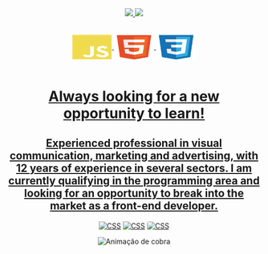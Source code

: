 <div align="center"  >

<div align="center" >
  <a href="https://github.com/oneprogramm">
  <img  height="180em" src="https://github-readme-stats.vercel.app/api?username=oneprogramm&show_icons=true&theme=tokyonight&include_all_commits=true&count_private=true"/>
  <img height="180em" src="https://github-readme-stats.vercel.app/api/top-langs/?username=oneprogramm&layout=compact&langs_count=6&theme=tokyonight"/>
</div>
<div align="center" display="flex">
 <br><br>
  <img align="center" alt="Js" height="50" width="80" src="https://raw.githubusercontent.com/devicons/devicon/master/icons/javascript/javascript-plain.svg ">
  
  <img align="center" alt="HTML" height="50" width="80" src="https://raw.githubusercontent.com/devicons/devicon/master/icons/html5/html5-original.svg ">
  
  <img align="center" alt="CSS" height="50" width="80" src="https://raw.githubusercontent.com/devicons/devicon/master/icons/css3/css3-original.svg ">
  
</div>
 
 <br>
 <div align="center">
   <h1>Always looking for a new opportunity to learn!</h1>

<h2>Experienced professional in visual communication, marketing and advertising, with 12 years of experience in several sectors. I am currently qualifying in the programming area and looking for an opportunity to break into the market as a front-end developer.</h2>
  </div>
   
  <div align="center" display: "flex" gap: "5px" >
    <a href= "https://www.instagram.com/lima.ceo/" target="_blank">
      <img align="center" alt="CSS" height="30" width="120" src="https://img.shields.io/badge/-Instagram-%23E4405F?style=for-the- badge&logo=instagram&logoColor=white" target="_blank"></a> 

  <a  href="https://www.linkedin.com/in/greendev/" target="_blank">
    <img align="center" alt="CSS" height="30"  width="120"  src="https://img.shields.io/badge/-LinkedIn-%230077B5?style= for-the-badge&logo=linkedin&logoColor=white" target="_blank"></a>
  <a href = "mailto:greenprogramdev@gmail.com" target="_blank">
    <img align="center" alt="CSS" height="30" width="120"  src="https://img.shields.io/badge/-Gmail-%23333?style=for-the-badge&logo=gmail&logoColor=white" style='border-radius: 4px !important' destino="_blank"></a>
 </div>
  
  ![Animação de cobra](https://github.com/devemdobro/devemdobro/blob/output/github-contribution-grid-snake.svg)
  
  </div>
